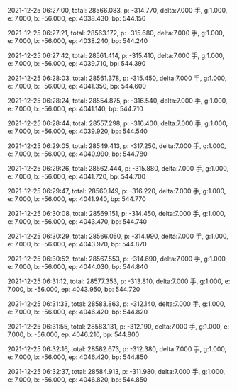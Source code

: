 2021-12-25 06:27:00, total: 28566.083, p: -314.770, delta:7.000 手, g:1.000, e: 7.000, b: -56.000, ep: 4038.430, bp: 544.150

2021-12-25 06:27:21, total: 28563.172, p: -315.680, delta:7.000 手, g:1.000, e: 7.000, b: -56.000, ep: 4038.240, bp: 544.240

2021-12-25 06:27:42, total: 28561.414, p: -315.410, delta:7.000 手, g:1.000, e: 7.000, b: -56.000, ep: 4039.710, bp: 544.390

2021-12-25 06:28:03, total: 28561.378, p: -315.450, delta:7.000 手, g:1.000, e: 7.000, b: -56.000, ep: 4041.350, bp: 544.600

2021-12-25 06:28:24, total: 28554.875, p: -316.540, delta:7.000 手, g:1.000, e: 7.000, b: -56.000, ep: 4041.140, bp: 544.710

2021-12-25 06:28:44, total: 28557.298, p: -316.400, delta:7.000 手, g:1.000, e: 7.000, b: -56.000, ep: 4039.920, bp: 544.540

2021-12-25 06:29:05, total: 28549.413, p: -317.250, delta:7.000 手, g:1.000, e: 7.000, b: -56.000, ep: 4040.990, bp: 544.780

2021-12-25 06:29:26, total: 28562.444, p: -315.880, delta:7.000 手, g:1.000, e: 7.000, b: -56.000, ep: 4041.720, bp: 544.700

2021-12-25 06:29:47, total: 28560.149, p: -316.220, delta:7.000 手, g:1.000, e: 7.000, b: -56.000, ep: 4041.940, bp: 544.770

2021-12-25 06:30:08, total: 28569.151, p: -314.450, delta:7.000 手, g:1.000, e: 7.000, b: -56.000, ep: 4043.470, bp: 544.740

2021-12-25 06:30:29, total: 28566.050, p: -314.990, delta:7.000 手, g:1.000, e: 7.000, b: -56.000, ep: 4043.970, bp: 544.870

2021-12-25 06:30:52, total: 28567.553, p: -314.690, delta:7.000 手, g:1.000, e: 7.000, b: -56.000, ep: 4044.030, bp: 544.840

2021-12-25 06:31:12, total: 28577.353, p: -313.810, delta:7.000 手, g:1.000, e: 7.000, b: -56.000, ep: 4043.950, bp: 544.720

2021-12-25 06:31:33, total: 28583.863, p: -312.140, delta:7.000 手, g:1.000, e: 7.000, b: -56.000, ep: 4046.420, bp: 544.820

2021-12-25 06:31:55, total: 28583.131, p: -312.190, delta:7.000 手, g:1.000, e: 7.000, b: -56.000, ep: 4046.210, bp: 544.800

2021-12-25 06:32:16, total: 28582.673, p: -312.380, delta:7.000 手, g:1.000, e: 7.000, b: -56.000, ep: 4046.420, bp: 544.850

2021-12-25 06:32:37, total: 28584.913, p: -311.980, delta:7.000 手, g:1.000, e: 7.000, b: -56.000, ep: 4046.820, bp: 544.850